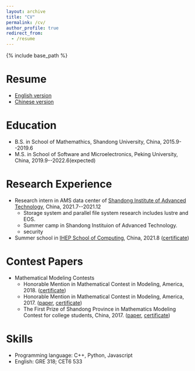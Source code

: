 ```yaml
---
layout: archive
title: "CV"
permalink: /cv/
author_profile: true
redirect_from:
  - /resume
---
```


{% include base_path %}

Resume
======
+ [English version]()
+ [Chinese version]()


Education
======
+ B.S. in School of Mathemathics, Shandong University, China, 2015.9--2019.6
+ M.S. in School of Software and Microelectronics, Peking University,  China, 2019.9--2022.6(expected)


Research Experience
======
+ Research intern in AMS data center of [Shandong Institute of Advanced Technology](http://www.sdiat.cn/), China, 2021.7--2021.12
  + Storage system  and parallel file system research includes lustre and EOS.
  + Summer camp in Shandong Instituion of Advanced Technology.
  + security
+ Summer school in [IHEP School of Computing](http://www.ihep.cas.cn/), China, 2021.8 ([certificate](https://alexli8.github.io/files/%E6%88%90%E7%BB%A9%E4%BC%98%E7%A7%80%E8%AF%81%E4%B9%A6-%E6%9D%8E%E6%96%8C.jpg))


Contest Papers
=====
+ Mathematical Modeling Contests
  + Honorable Mention in Mathematical Contest in Modeling, America, 2018. ([certificate](https://alexli8.github.io/files/MCM%202018.jpg))
  + Honorable Mention in Mathematical Contest in Modeling, America, 2017. ([paper](), [certificate](https://alexli8.github.io/files/MCM%202017.jpg))
  + The First Prize of Shandong Province in Mathematics Modeling Contest for college students, China, 2017. ([paper](https://alexli8.github.io/files/A201715010113_%E6%9D%8E%E6%96%8C_%E7%8E%8B%E6%B5%A9_%E5%BC%A0%E8%89%AF.pdf), [certificate](https://alexli8.github.io/files/modeling.jpg))


Skills
======
* Programming language: C++, Python, Javascript
* English: GRE 318; CET6 533


<!-- Publications
======
  <ul>{% for post in site.publications %}
    {% include archive-single-cv.html %}
  {% endfor %}</ul> -->
  
  
<!-- Teaching
======
  <ul>{% for post in site.teaching %}
    {% include archive-single-cv.html %}
  {% endfor %}</ul> -->
  

